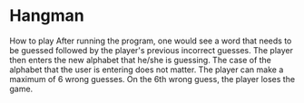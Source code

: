 # Hangman
How to play
After running the program, one would see a word that needs to be guessed followed by the player's previous incorrect guesses. 
The player then enters the new alphabet that he/she is guessing. The case of the alphabet that the user is entering does not matter. 
The player can make a maximum of 6 wrong guesses. On the 6th wrong guess, the player loses the game.
